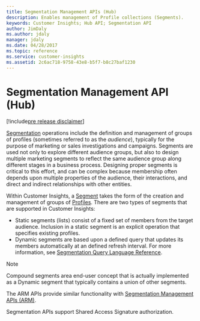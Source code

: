```yaml
---
title: Segmentation Management APIs (Hub)
description: Enables management of Profile collections (Segments).
keywords: Customer Insights; Hub API; Segmentation API
author: JimDaly
ms.author: jdaly
manager: jdaly
ms.date: 04/28/2017
ms.topic: reference
ms.service: customer-insights 
ms.assetid: 2c6ac718-9758-43e8-b5f7-b8c27baf1230
---
```


Segmentation Management API (Hub)
================================

[!include[pre release disclaimer](../../../includes/cc-beta-prerelease-disclaimer.md)]

[Segmentation](https://en.wikipedia.org/wiki/Market_segmentation) operations include the definition and management of groups of profiles (sometimes referred to as the _audience_), typically for the purpose of marketing or sales investigations and campaigns. Segments are used not only to explore different audience groups, but also to design multiple marketing segments to reflect the same audience group along different stages in a business process. Designing proper segments is critical to this effort, and can be complex because membership often depends upon multiple properties of the audience, their interactions, and direct and indirect relationships with other entities. 

Within Customer Insights, a [Segment](../types/segment.md) takes the form of the creation and management of groups of [Profiles](../types/profile.md). There are two types of segments that are supported in Customer Insights:
* Static segments (lists) consist of a fixed set of members from the target audience. Inclusion in a static segment is an explicit operation that specifies existing profiles. 
* Dynamic segments are based upon a defined query that updates its members automatically at an defined refresh interval. For more information, see [Segmentation Query Language Reference](../segquerylang.md).

>[!Note]                                                                                                                                      
>Compound segments area end-user concept that is actually implemented as a Dynamic segment that typically contains a union of other segments.

The ARM APIs provide similar functionality with [Segmentation Management APIs (ARM)](../arm/segmngnt.md).

Segmentation APIs support Shared Access Signature authorization.
<!-- Does it support other security schemes? -->
